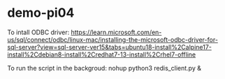 # demo-pi04

To intall ODBC driver:
https://learn.microsoft.com/en-us/sql/connect/odbc/linux-mac/installing-the-microsoft-odbc-driver-for-sql-server?view=sql-server-ver15&tabs=ubuntu18-install%2Calpine17-install%2Cdebian8-install%2Credhat7-13-install%2Crhel7-offline

To run the script in the backgroud:
nohup python3 redis_client.py &

